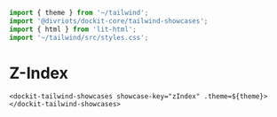 ```js script
import { theme } from '~/tailwind';
import '@divriots/dockit-core/tailwind-showcases';
import { html } from 'lit-html';
import '~/tailwind/src/styles.css';
```

# Z-Index

```html:html
<dockit-tailwind-showcases showcase-key="zIndex" .theme=${theme}></dockit-tailwind-showcases>
```
